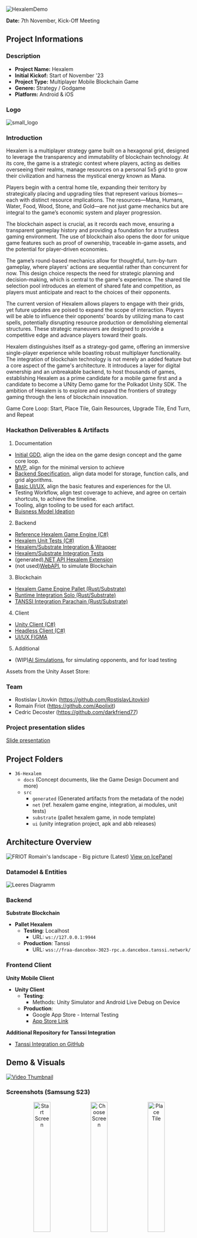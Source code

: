 ![HexalemDemo](https://github.com/SubstrateGaming/hackathon-2023-winter/assets/17710198/99bc2659-6bf1-4a54-bc24-3a862b972494)

**Date:** 7th November, Kick-Off Meeting

## Project Informations

### Description

- **Project Name:** Hexalem  
- **Initial Kickof:** Start of November '23
- **Project Type:** Multiplayer Mobile Blockchain Game
- **Genere:** Strategy / Godgame
- **Platform:** Android & iOS

### Logo

![small_logo](https://github.com/SubstrateGaming/hackathon-2023-winter/assets/17710198/ef3a3811-a5a0-46c1-ba2a-cdf437df9a0f)

### Introduction

Hexalem is a multiplayer strategy game built on a hexagonal grid, designed to leverage the transparency and immutability of blockchain technology. At its core, the game is a strategic contest where players, acting as deities overseeing their realms, manage resources on a personal 5x5 grid to grow their civilization and harness the mystical energy known as Mana.

Players begin with a central home tile, expanding their territory by strategically placing and upgrading tiles that represent various biomes—each with distinct resource implications. The resources—Mana, Humans, Water, Food, Wood, Stone, and Gold—are not just game mechanics but are integral to the game’s economic system and player progression.

The blockchain aspect is crucial, as it records each move, ensuring a transparent gameplay history and providing a foundation for a trustless gaming environment. The use of blockchain also opens the door for unique game features such as proof of ownership, traceable in-game assets, and the potential for player-driven economies.

The game’s round-based mechanics allow for thoughtful, turn-by-turn gameplay, where players' actions are sequential rather than concurrent for now. This design choice respects the need for strategic planning and decision-making, which is central to the game's experience. The shared tile selection pool introduces an element of shared fate and competition, as players must anticipate and react to the choices of their opponents.

The current version of Hexalem allows players to engage with their grids, yet future updates are poised to expand the scope of interaction. Players will be able to influence their opponents' boards by utilizing mana to cast spells, potentially disrupting resource production or demolishing elemental structures. These strategic maneuvers are designed to provide a competitive edge and advance players toward their goals.

Hexalem distinguishes itself as a strategy-god game, offering an immersive single-player experience while boasting robust multiplayer functionality. The integration of blockchain technology is not merely an added feature but a core aspect of the game's architecture. It introduces a layer for digital ownership and an unbreakable backend, to host thousands of games, establishing Hexalem as a prime candidate for a mobile game first and a candidate to become a UNity Demo game for the Polkadot Unity SDK. The ambition of Hexalem is to explore and expand the frontiers of strategy gaming through the lens of blockchain innovation.

Game Core Loop: Start, Place Tile, Gain Resources, Upgrade Tile, End Turn, and Repeat

### Hackathon Deliverables & Artifacts

1. Documentation
- [Initial GDD](https://github.com/SubstrateGaming/hackathon-2023-winter/blob/main/projects/36-Hexalem/docs/GDD.md), align the idea on the game design concept and the game core loop.
- [MVP](https://github.com/SubstrateGaming/hackathon-2023-winter/blob/main/projects/36-Hexalem/docs/MVP.md), align for the minimal version to achieve
- [Backend Specification](https://github.com/SubstrateGaming/hackathon-2023-winter/blob/main/projects/36-Hexalem/docs/Pallet.md), align data model for storage, function calls, and grid algorithms.
- [Basic UI/UX](https://github.com/SubstrateGaming/hackathon-2023-winter/blob/main/projects/36-Hexalem/docs/UX.md), align the basic features and experiences for the UI.
- Testing Workflow, align test coverage to achieve, and agree on certain shortcuts, to achieve the timeline.
- Tooling, align tooling to be used for each artifact.
- [Buisness Model Ideation](https://github.com/SubstrateGaming/hackathon-2023-winter/blob/main/projects/36-Hexalem/docs/bd-model.md)

2. Backend
- [Reference Hexalem Game Engine (C#)](https://github.com/SubstrateGaming/hackathon-2023-winter/tree/main/projects/36-Hexalem/src/net/Substrate.Hexalem.NET/Substrate.Hexalem.NET)
- [Hexalem Unit Tests (C#)](https://github.com/SubstrateGaming/hackathon-2023-winter/tree/main/projects/36-Hexalem/src/net/Substrate.Hexalem.NET/Substrate.Hexalem.Test)
- [Hexalem/Substrate Integration & Wrapper](https://github.com/SubstrateGaming/hackathon-2023-winter/tree/main/projects/36-Hexalem/src/net/Substrate.Hexalem.NET/Substrate.Hexalem.Integration)
- [Hexalem/Substrate Integration Tests](https://github.com/SubstrateGaming/hackathon-2023-winter/tree/main/projects/36-Hexalem/src/net/Substrate.Hexalem.NET/Substrate.Hexalem.Integration.Test)
- (generated)[.NET API Hexalem Extension](https://github.com/SubstrateGaming/hackathon-2023-winter/tree/main/projects/36-Hexalem/src/net/Substrate.Hexalem.NET/Substrate.Hexalem.NET.NetApiExt)
- (not used)[WebAPI](https://github.com/SubstrateGaming/hackathon-2023-winter/tree/main/projects/36-Hexalem/src/net/Substrate.Hexalem.NET/Substrate.Hexalem.WebAPI), to simulate Blockchain

3. Blockchain
- [Hexalem Game Engine Pallet (Rust/Substrate)](https://github.com/SubstrateGaming/hackathon-2023-winter/blob/main/projects/36-Hexalem/src/substrate/pallets/hexalem/src/lib.rs)
- [Runtime Integration Solo (Rust/Substrate)](https://github.com/SubstrateGaming/hackathon-2023-winter/blob/main/projects/36-Hexalem/src/substrate/runtime/src/lib.rs)
- [TANSSI Integration Parachain (Rust/Substrate)](https://github.com/ajuna-network/tanssi/tree/ds/add_aaa)

4. Client
- [Unity Client (C#)](https://github.com/SubstrateGaming/hackathon-2023-winter/tree/main/projects/36-Hexalem/src/ui/substrate.hexalem.unity)
- [Headless Client (C#)](https://github.com/SubstrateGaming/hackathon-2023-winter/tree/main/projects/36-Hexalem/src/net/Substrate.Hexalem.NET/Substrate.Hexalem.Console)
- [UI/UX FIGMA](https://www.figma.com/file/G2CPE1He0xMv0BgxbBpUFT/Untitled?type=design&node-id=0-1&mode=design&t=Hq3JXp0Fpl9CQ2d0-0)

5. Additional
- (WIP)[AI Simulations](https://github.com/SubstrateGaming/hackathon-2023-winter/tree/main/projects/36-Hexalem/src/net/Substrate.Hexalem.NET/Substrate.Hexalem.Bot), for simulating opponents, and for load testing

Assets from the Unity Asset Store: 

### Team

- Rostislav Litovkin (https://github.com/RostislavLitovkin)
- Romain Friot (https://github.com/Apolixit)
- Cedric Decoster (https://github.com/darkfriend77)

### Project presentation slides

[Slide presentation](https://docs.google.com/presentation/d/1ZcUa8e96SjcZLaGhSgcaE7s-XTcgDmQ8Ta2X1gSe0do)

## Project Folders

- `36-Hexalem`
  - `docs` (Concept documents, like the Game Design Document and more)
  - `src`
    - `generated` (Generated artifacts from the metadata of the node)
    - `net` (ref. hexalem game engine, integration, ai modules, unit tests)
    - `substrate` (pallet hexalem game, in node template)
    - `ui` (unity integration project, apk and abb releases)

## Architecture Overview

![FRIOT Romain's landscape - Big picture (Latest)](https://github.com/SubstrateGaming/hackathon-2023-winter/assets/23503416/dda07104-c951-4b5b-be92-e203debb685b)
[View on IcePanel](https://s.icepanel.io/zWHET9Tj4wybDh/elfG)

### Datamodel & Entities

![Leeres Diagramm](https://github.com/SubstrateGaming/hackathon-2023-winter/assets/17710198/4259d92f-de42-4767-bec6-c5cf62caab76)

### Backend

**Substrate Blockchain**
- **Pallet Hexalem**
  - **Testing**: Localhost 
    - URL: `ws://127.0.0.1:9944`
  - **Production**: Tanssi 
    - URL: `wss://fraa-dancebox-3023-rpc.a.dancebox.tanssi.network/`

### Frontend Client

**Unity Mobile Client**
- **Unity Client**
  - **Testing**: 
    - Methods: Unity Simulator and Android Live Debug on Device
  - **Production**: 
    - Google App Store - Internal Testing 
    - [App Store Link](https://play.google.com/apps/internaltest/4700550332736328157)

**Additional Repository for Tanssi Integration**
- [Tanssi Integration on GitHub](https://github.com/ajuna-network/tanssi/tree/ds/add_aaa)


## Demo & Visuals

[![Video Thumbnail](https://github.com/SubstrateGaming/hackathon-2023-winter/assets/17710198/80129049-11d8-4c10-9533-0f8365a59564)](https://youtu.be/RfqcXIQcWNY)

### Screenshots (Samsung S23)

<p align="center">
  <img src="https://github.com/SubstrateGaming/hackathon-2023-winter/assets/17710198/7a65b571-bb2d-41a7-971a-d3c4f9caaa56" alt="Start Screen" width="30%"/>
  <img src="https://github.com/SubstrateGaming/hackathon-2023-winter/assets/17710198/6945795a-455b-4ae4-8e3f-c5ec4e37ad1a" alt="Choose Screen" width="30%"/>
  <img src="https://github.com/SubstrateGaming/hackathon-2023-winter/assets/17710198/1fe8e685-d1ea-4809-855b-d095732aa9a6" alt="Place Tile" width="30%"/>
</p>

<p align="center">
  <img src="https://github.com/SubstrateGaming/hackathon-2023-winter/assets/17710198/0128997a-e108-4777-aca0-415c6a6f25f1" alt="Upgrade Tile" width="30%"/>
  <img src="https://github.com/SubstrateGaming/hackathon-2023-winter/assets/17710198/c4c4ee8b-1cc6-4c3a-9aab-9a25a92dc277" alt="Ranking Players" width="30%"/>
  <img src="https://github.com/SubstrateGaming/hackathon-2023-winter/assets/17710198/62097337-bc52-4386-92ac-9d709d88c8f3" alt="Made with Unity" width="30%"/>
</p>

## Presentation

[hexalem.pdf](https://github.com/SubstrateGaming/hackathon-2023-winter/files/13742202/hexalem.pdf)

## Future Features planed

### The Lobby Matchmaker
To have proper matchmaking, that queues players looking for a game according to their ranking in different clusters. [pallet_matchmaker](https://github.com/ajuna-network/pallet-ajuna-matchmaker/blob/master/src/lib.rs)

### The Hidden Agenda (Private Player Goals)
Add multiple target goals and a selection at the beginning of the game that uses the [Choose](https://github.com/ajuna-network/pallet-ajuna-rps/blob/937bd81d823cea007c6ef20f48edc7c0ac752dba/src/lib.rs#L378) & [Reveal](https://github.com/ajuna-network/pallet-ajuna-rps/blob/937bd81d823cea007c6ef20f48edc7c0ac752dba/src/lib.rs#L412) concept, to add a small privacy layer.

  - Player choose 1 of 5 exposed winning conditions.
  - Player hash, the choice with a seed.
  - Hash is stored, on chain, seed is kept private on the player client.
  - When achieving the game goal, the player can call for the win, by revealing his seed and proving his choice from the begining
  - If verified and true, he won the game
  - Else the game continues, with the player having exposed his target, and making him easier to combat.

### Account/Wallet Creation
To make sure we can add new players and accounts, we need to add the [.NET API Wallet](https://github.com/SubstrateGaming/Substrate.NET.Wallet) project and integrate an onboarding workflow, similar to the one The Big Ballz of Bajun did.
![image](https://github.com/SubstrateGaming/hackathon-2023-winter/assets/17710198/8f0db391-ef3a-49b9-937b-bfa82dab5f50)

## Why Pallet and not EVM

Pallets offer enhanced flexibility and integration, especially in C# environments, by exposing comprehensive metadata like types, calls, events, errors, and constants. This allows seamless interaction with the Substrate blockchain, similar to conventional backend systems. Current advancements aim to reduce latency to around 6 seconds.

Using a pallet as a game engine enables leveraging extensive on-chain functionalities. For instance, pallet_nfts provide on-chain attributes, significantly enhancing NFT utility.

While this flexibility is advantageous, it also brings greater responsibility.

